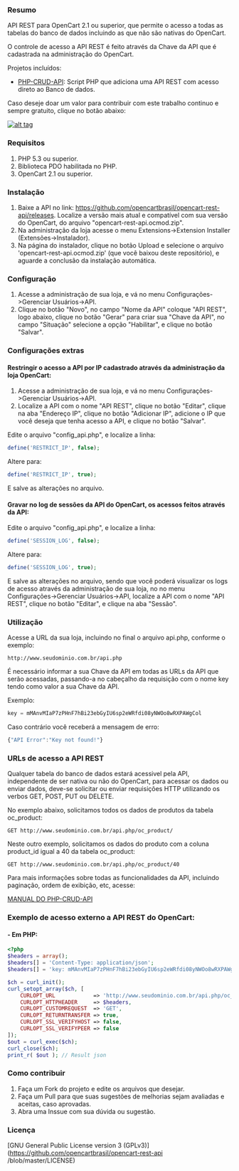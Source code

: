 ### Resumo

API REST para OpenCart 2.1 ou superior, que permite o acesso a todas as tabelas do banco de dados incluindo as que não são nativas do OpenCart.

O controle de acesso a API REST é feito através da Chave da API que é cadastrada na administração do OpenCart.

Projetos incluídos:

  - [PHP-CRUD-API](https://github.com/mevdschee/php-crud-api): Script PHP que adiciona uma API REST com acesso direto ao Banco de dados.

Caso deseje doar um valor para contribuir com este trabalho continuo e sempre gratuito, clique no botão abaixo:

[![alt tag](https://www.paypalobjects.com/pt_BR/BR/i/btn/btn_donateCC_LG.gif)](https://www.paypal.com/cgi-bin/webscr?cmd=_s-xclick&hosted_button_id=7G9TR9PXS6G5J)

### Requisitos

 1. PHP 5.3 ou superior.
 2. Biblioteca PDO habilitada no PHP.
 3. OpenCart 2.1 ou superior.

### Instalação

 1. Baixe a API no link: https://github.com/opencartbrasil/opencart-rest-api/releases. Localize a versão mais atual e compatível com sua versão do OpenCart, do arquivo "opencart-rest-api.ocmod.zip".
 2. Na administração da loja acesse o menu Extensions->Extension Installer (Extensões->Instalador).
 3. Na página do instalador, clique no botão Upload e selecione o arquivo 'opencart-rest-api.ocmod.zip' (que você baixou deste repositório), e aguarde a conclusão da instalação automática.
 
### Configuração

 1. Acesse a administração de sua loja, e vá no menu Configurações->Gerenciar Usuários->API.
 2. Clique no botão "Novo", no campo "Nome da API" coloque "API REST", logo abaixo, clique no botão "Gerar" para criar sua "Chave da API", no campo "Situação" selecione a opção "Habilitar", e clique no botão "Salvar".
 
### Configurações extras

#### Restringir o acesso a API por IP cadastrado através da administração da loja OpenCart:

 1. Acesse a administração de sua loja, e vá no menu Configurações->Gerenciar Usuários->API.
 2. Localize a API com o nome "API REST", clique no botão "Editar", clique na aba "Endereço IP", clique no botão "Adicionar IP", adicione o IP que você deseja que tenha acesso a API, e clique no botão "Salvar".
 
Edite o arquivo "config_api.php", e localize a linha:

```php
define('RESTRICT_IP', false);
```

Altere para:

```php
define('RESTRICT_IP', true);
```

E salve as alterações no arquivo.

#### Gravar no log de sessões da API do OpenCart, os acessos feitos através da API:

Edite o arquivo "config_api.php", e localize a linha:

```php
define('SESSION_LOG', false);
```

Altere para:

```php
define('SESSION_LOG', true);
```

E salve as alterações no arquivo, sendo que você poderá visualizar os logs de acesso através da administração de sua loja, no no menu Configurações->Gerenciar Usuários->API, localize a API com o nome "API REST", clique no botão "Editar", e clique na aba "Sessão".

### Utilização

Acesse a URL da sua loja, incluindo no final o arquivo api.php, conforme o exemplo:

```http
http://www.seudominio.com.br/api.php
```

É necessário informar a sua Chave da API em todas as URLs da API que serão acessadas, passando-a no cabeçalho da requisição com o nome key tendo como valor a sua Chave da API.

Exemplo:

```js
key = mMAnvMIaP7zPHnF7hBi23ebGyIU6sp2eWRfdi08yNWOo8wRXPAWgCol
```

Caso contrário você receberá a mensagem de erro:

```js
{"API Error":"Key not found!"}
```

### URLs de acesso a API REST

Qualquer tabela do banco de dados estará acessivel pela API, independente de ser nativa ou não do OpenCart, para acessar os dados ou enviar dados, deve-se solicitar ou enviar requisições HTTP utilizando os verbos GET, POST, PUT ou DELETE.

No exemplo abaixo, solicitamos todos os dados de produtos da tabela oc_product:

```http
GET http://www.seudominio.com.br/api.php/oc_product/
```

Neste outro exemplo, solicitamos os dados do produto com a coluna product_id igual a 40 da tabela oc_product:

```http
GET http://www.seudominio.com.br/api.php/oc_product/40
```

Para mais informações sobre todas as funcionalidades da API, incluindo paginação, ordem de exibição, etc, acesse:

[MANUAL DO PHP-CRUD-API](https://github.com/mevdschee/php-crud-api/blob/master/README.md)

### Exemplo de acesso externo a API REST do OpenCart:

#### - Em PHP:

```php
<?php
$headers = array();
$headers[] = 'Content-Type: application/json';
$headers[] = 'key: mMAnvMIaP7zPHnF7hBi23ebGyIU6sp2eWRfdi08yNWOo8wRXPAWgCol'; // // Replace Key Value (Only numbers and letters)

$ch = curl_init();
curl_setopt_array($ch, [
	CURLOPT_URL            => 'http://www.seudominio.com.br/api.php/oc_product/', // Replace domain and table prefix
	CURLOPT_HTTPHEADER     => $headers,
	CURLOPT_CUSTOMREQUEST  => 'GET',
	CURLOPT_RETURNTRANSFER => true,
	CURLOPT_SSL_VERIFYHOST => false,
	CURLOPT_SSL_VERIFYPEER => false
]);
$out = curl_exec($ch);
curl_close($ch);
print_r( $out ); // Result json
```

### Como contribuir

 1. Faça um Fork do projeto e edite os arquivos que desejar.
 2. Faça um Pull para que suas sugestões de melhorias sejam avaliadas e aceitas, caso aprovadas.
 3. Abra uma Inssue com sua dúvida ou sugestão.

### Licença

[GNU General Public License version 3 (GPLv3)](https://github.com/opencartbrasil/opencart-rest-api
/blob/master/LICENSE)

